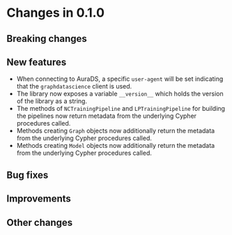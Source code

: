 # Changes in 0.1.0


## Breaking changes


## New features

* When connecting to AuraDS, a specific `user-agent` will be set indicating that the `graphdatascience` client is used.
* The library now exposes a variable `__version__` which holds the version of the library as a string.
* The methods of `NCTrainingPipeline` and `LPTrainingPipeline` for building the pipelines now return metadata from the underlying Cypher procedures called.
* Methods creating `Graph` objects now additionally return the metadata from the underlying Cypher procedures called.
* Methods creating `Model` objects now additionally return the metadata from the underlying Cypher procedures called.


## Bug fixes


## Improvements


## Other changes
